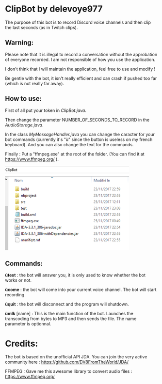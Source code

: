 ClipBot by delevoye977
===================

The purpose of this bot is to record Discord voice channels and then clip the last seconds (as in Twitch clips).

Warning:
-------------
Please note that it is illegal to record a conversation without the approbation of everyone recorded. I am not responsible of how you use the application.

I don't think that I will maintain the application, feel free to use and modify !

Be gentle with the bot, it isn't really efficient and can crash if pushed too far (which is not really far away).

How to use:
-----------------
First of all put your token in *ClipBot.java*.

Then change the parameter NUMBER_OF_SECONDS_TO_RECORD in the *AudioStorage.java*.

In the class *MyMessageHandler.java* you can change the caracter for your bot commands (currently it's "ù" since the button is useless on my french keyboard). And you can also change the text for the commands.

Finally : Put a "ffmpeg.exe" at the root of the folder. (You can find it at https://www.ffmpeg.org/ ).

<img src="ClipBotFolder.PNG">

Commands:
-----------------
**ùtest** : the bot will answer you, it is only used to know whether the bot works or not.

**ùcome** : the bot will come into your current voice channel. The bot will start recording.

**ùquit** : the bot will disconnect and the program will shutdown.

**ùmlk** [name] : This is the main function of the bot. Launches the transcoding from bytes to MP3 and then sends the file. The name parameter is optionnal.



Credits:
======
The bot is based on the unofficial API JDA. You can join the very active community here : https://github.com/DV8FromTheWorld/JDA/

FFMPEG : Gave me this awesome library to convert audio files : https://www.ffmpeg.org/
